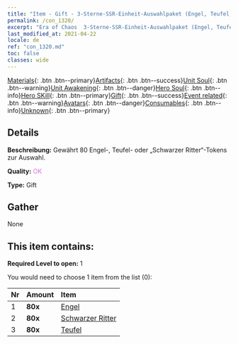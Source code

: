```yaml
---
title: "Item - Gift - 3-Sterne-SSR-Einheit-Auswahlpaket (Engel, Teufel, Schwarzer Ritter)"
permalink: /con_1320/
excerpt: "Era of Chaos  3-Sterne-SSR-Einheit-Auswahlpaket (Engel, Teufel, Schwarzer Ritter)"
last_modified_at: 2021-04-22
locale: de
ref: "con_1320.md"
toc: false
classes: wide
---
```

 [Materials](/ItemsDE/){: .btn .btn--primary}[Artifacts](/ItemsDE/Artifacts/){: .btn .btn--success}[Unit Soul](/ItemsDE/UnitSoul/){: .btn .btn--warning}[Unit Awakening](/ItemsDE/UnitAwakening/){: .btn .btn--danger}[Hero Soul](/ItemsDE/HeroSoul/){: .btn .btn--info}[Hero SKill](/ItemsDE/HeroSkill/){: .btn .btn--primary}[Gift](/ItemsDE/Gift/){: .btn .btn--success}[Event related](/ItemsDE/Events/){: .btn .btn--warning}[Avatars](/ItemsDE/Avatars/){: .btn .btn--danger}[Consumables](/ItemsDE/Consumables/){: .btn .btn--info}[Unknown](/ItemsDE/Unknown/){: .btn .btn--primary}

## Details
 **Beschreibung:** Gewährt 80 Engel-, Teufel- oder „Schwarzer Ritter“-Tokens zur Auswahl.

 **Quality:** <span style="color: #DA70D6">OK</span>

 **Type:** Gift

## Gather

  None

## This item contains:

 **Required Level to open:** 1

 You would need to choose 1 item from the list (0):

  | Nr | Amount |     Item    |
  |:---|:-------|:------------|
  | 1 |  **80x** | [Engel](/de/Items/unt_196/) |  | 
  | 2 |  **80x** | [Schwarzer Ritter](/de/Items/unt_213/) |  | 
  | 3 |  **80x** | [Teufel](/de/Items/unt_232/) |  | 
